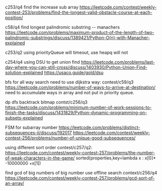 c253/q4 find the increase sub array
https://leetcode.com/contest/weekly-contest-253/problems/find-the-longest-valid-obstacle-course-at-each-position/

c58/q4 find longest palindromic substring -- manachers
https://leetcode.com/problems/maximum-product-of-the-length-of-two-palindromic-substrings/discuss/1389421/Python-O(n)-with-Manacher-explained

c253/q2 using priorityQueue will timeout, use heapq will not

c254/q4 using DSU to get union find https://leetcode.com/problems/last-day-where-you-can-still-cross/discuss/1403930/Python-Union-Find-solution-explained
https://usaco.guide/gold/dsu


bfs for all way search need to use dijkstra way:
contest/c59/q3 https://leetcode.com/problems/number-of-ways-to-arrive-at-destination/
need to accumulate ways in array and not put in priority queue. 


dp dfs backtrack bitmap
contst/c256/q3 https://leetcode.com/problems/minimum-number-of-work-sessions-to-finish-the-tasks/discuss/1431829/Python-dynamic-programming-on-subsets-explained

FSM for subarray number https://leetcode.com/problems/distinct-subsequences-ii/discuss/192017
https://leetcode.com/contest/weekly-contest-256/problems/number-of-unique-good-subsequences/


using different sort order contest/c257/q2:
https://leetcode.com/contest/weekly-contest-257/problems/the-number-of-weak-characters-in-the-game/
sorted(properties,key=lambda x : x[0]* -10000000 +x[1])


find gcd of big numbers of big number use offline search 
context/c256/q4 https://leetcode.com/contest/weekly-contest-257/problems/gcd-sort-of-an-array/


